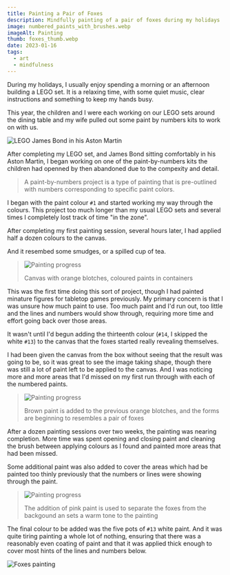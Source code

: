 ```yaml
---
title: Painting a Pair of Foxes
description: Mindfully painting of a pair of foxes during my holidays
image: numbered_paints_with_brushes.webp
imageAlt: Painting
thumb: foxes_thumb.webp
date: 2023-01-16
tags:
  - art
  - mindfulness
---
```


During my holidays, I usually enjoy spending a morning or an afternoon building a LEGO set. It is a relaxing time, with some quiet music, clear instructions and something to keep my hands busy.

This year, the children and I were each working on our LEGO sets around the dining table and my wife pulled out some paint by numbers kits to work on with us.

![LEGO James Bond in his Aston Martin](LEGO_007.webp "Minifig James Bond sitting comfortably in his LEGO Aston Martin")

After completing my LEGO set, and James Bond sitting comfortably in his Aston Martin, I began working on one of the paint-by-numbers kits the children had openned by then abandoned due to the compexity and detail.

> A paint-by-numbers project is a type of painting that is pre-outlined with numbers corresponding to specific paint colors.

I began with the paint colour `#1` and started working my way through the colours. This project too much longer than my usual LEGO sets and several times I completely lost track of time "in the zone".

After completing my first painting session, several hours later, I had applied half a dozen colours to the canvas.

And it resembed some smudges, or a spilled cup of tea.

> ![Painting progress](foxes_progress_0.webp "Canvas with orange blotches, coloured paints in containers")
>
> Canvas with orange blotches, coloured paints in containers

This was the first time doing this sort of project, though I had painted minature figures for tabletop games previously. My primary concern is that I was unsure how much paint to use. Too much paint and I'd run out, too little and the lines and numbers would show through, requiring more time and effort going back over those areas.

It wasn't until I'd begun adding the thirteenth colour (`#14`, I skipped the white `#13`) to the canvas that the foxes started really revealing themselves.

I had been given the canvas from the box without seeing that the result was going to be, so it was great to see the image taking shape, though there was still a lot of paint left to be applied to the canvas. And I was noticing more and more areas that I'd missed on my first run through with each of the numbered paints.

> ![Painting progress](foxes_progress_1.webp "Brown paint is added to the previous orange blotches, and the forms are beginning to resembles a pair of foxes")
>
> Brown paint is added to the previous orange blotches, and the forms are beginning to resembles a pair of foxes

After a dozen painting sessions over two weeks, the painting was nearing completion. More time was spent opening and closing paint and cleaning the brush between applying colours as I found and painted more areas that had been missed.

Some additional paint was also added to cover the areas which had be painted too thinly previously that the numbers or lines were showing through the paint.

> ![Painting progress](foxes_progress_2.webp "The addition of pink paint is used to separate the foxes from the backgound an sets a warm tone to the painting")
>
> The addition of pink paint is used to separate the foxes from the backgound an sets a warm tone to the painting

The final colour to be added was the five pots of `#13` white paint. And it was quite tiring painting a whole lot of nothing, ensuring that there was a reasonably even coating of paint and that it was applied thick enough to cover most hints of the lines and numbers below.

![Foxes painting](foxes.webp "Finished painting showing two foxes nuzzling")